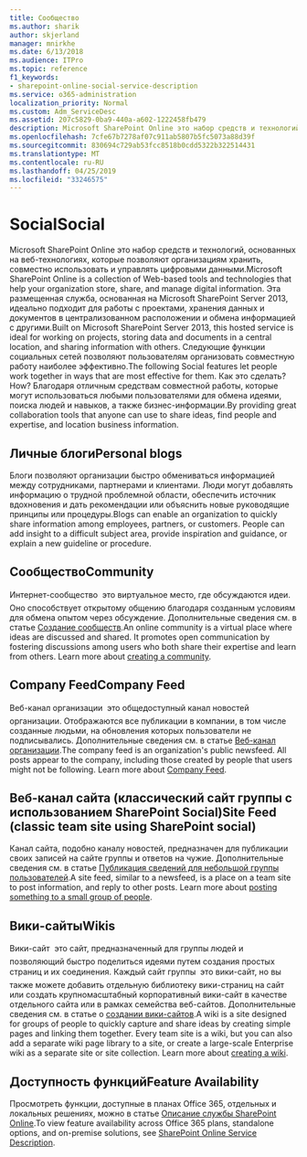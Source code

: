 ```yaml
---
title: Сообщество
ms.author: sharik
author: skjerland
manager: mnirkhe
ms.date: 6/13/2018
ms.audience: ITPro
ms.topic: reference
f1_keywords:
- sharepoint-online-social-service-description
ms.service: o365-administration
localization_priority: Normal
ms.custom: Adm_ServiceDesc
ms.assetid: 207c5829-0ba9-440a-a602-1222458fb479
description: Microsoft SharePoint Online это набор средств и технологий, основанных на веб-технологиях, которые позволяют организациям хранить, совместно использовать и управлять цифровыми данными. Эта размещенная служба, основанная на Microsoft SharePoint Server 2013, идеально подходит для работы с проектами, хранения данных и документов в централизованном расположении и обмена информацией с другими. Следующие функции социальных сетей позволяют пользователям организовать совместную работу наиболее эффективно. Как это сделать? Благодаря отличным средствам совместной работы, которые могут использоваться любыми пользователями для обмена идеями, поиска людей и навыков, а также бизнес-информации.
ms.openlocfilehash: 7cfe67b7278af07c911ab5807b5fc5073a88d39f
ms.sourcegitcommit: 830694c729ab53fcc8518b0cdd5322b322514431
ms.translationtype: MT
ms.contentlocale: ru-RU
ms.lasthandoff: 04/25/2019
ms.locfileid: "33246575"
---
```

# <a name="social"></a><span data-ttu-id="fd01f-107">Social</span><span class="sxs-lookup"><span data-stu-id="fd01f-107">Social</span></span>

<span data-ttu-id="fd01f-108">Microsoft SharePoint Online это набор средств и технологий, основанных на веб-технологиях, которые позволяют организациям хранить, совместно использовать и управлять цифровыми данными.</span><span class="sxs-lookup"><span data-stu-id="fd01f-108">Microsoft SharePoint Online is a collection of Web-based tools and technologies that help your organization store, share, and manage digital information.</span></span> <span data-ttu-id="fd01f-109">Эта размещенная служба, основанная на Microsoft SharePoint Server 2013, идеально подходит для работы с проектами, хранения данных и документов в централизованном расположении и обмена информацией с другими.</span><span class="sxs-lookup"><span data-stu-id="fd01f-109">Built on Microsoft SharePoint Server 2013, this hosted service is ideal for working on projects, storing data and documents in a central location, and sharing information with others.</span></span> <span data-ttu-id="fd01f-110">Следующие функции социальных сетей позволяют пользователям организовать совместную работу наиболее эффективно.</span><span class="sxs-lookup"><span data-stu-id="fd01f-110">The following Social features let people work together in ways that are most effective for them.</span></span> <span data-ttu-id="fd01f-111">Как это сделать?</span><span class="sxs-lookup"><span data-stu-id="fd01f-111">How?</span></span> <span data-ttu-id="fd01f-112">Благодаря отличным средствам совместной работы, которые могут использоваться любыми пользователями для обмена идеями, поиска людей и навыков, а также бизнес-информации.</span><span class="sxs-lookup"><span data-stu-id="fd01f-112">By providing great collaboration tools that anyone can use to share ideas, find people and expertise, and location business information.</span></span> 
  
## <a name="personal-blogs"></a><span data-ttu-id="fd01f-113">Личные блоги</span><span class="sxs-lookup"><span data-stu-id="fd01f-113">Personal blogs</span></span>
<span data-ttu-id="fd01f-114"><a name="bkmk_Blogs"> </a></span><span class="sxs-lookup"><span data-stu-id="fd01f-114"></span></span>

<span data-ttu-id="fd01f-p103">Блоги позволяют организации быстро обмениваться информацией между сотрудниками, партнерами и клиентами. Люди могут добавлять информацию о трудной проблемной области, обеспечить источник вдохновения и дать рекомендации или объяснить новые руководящие принципы или процедуры.</span><span class="sxs-lookup"><span data-stu-id="fd01f-p103">Blogs can enable an organization to quickly share information among employees, partners, or customers. People can add insight to a difficult subject area, provide inspiration and guidance, or explain a new guideline or procedure.</span></span>
  
## <a name="community"></a><span data-ttu-id="fd01f-117">Сообщество</span><span class="sxs-lookup"><span data-stu-id="fd01f-117">Community</span></span>
<span data-ttu-id="fd01f-118"><a name="bkmk_Community"> </a></span><span class="sxs-lookup"><span data-stu-id="fd01f-118"></span></span>

<span data-ttu-id="fd01f-p104">Интернет-сообщество  это виртуальное место, где обсуждаются идеи. Оно способствует открытому общению благодаря созданным условиям для обмена опытом через обсуждение. Дополнительные сведения см. в статье [Создание сообществ](https://go.microsoft.com/fwlink/p/?LinkId=271061).</span><span class="sxs-lookup"><span data-stu-id="fd01f-p104">An online community is a virtual place where ideas are discussed and shared. It promotes open communication by fostering discussions among users who both share their expertise and learn from others. Learn more about [creating a community](https://go.microsoft.com/fwlink/p/?LinkId=271061).</span></span>
  
## <a name="company-feed"></a><span data-ttu-id="fd01f-122">Company Feed</span><span class="sxs-lookup"><span data-stu-id="fd01f-122">Company Feed</span></span>
<span data-ttu-id="fd01f-123"><a name="bkmk_CompanyFeed"> </a></span><span class="sxs-lookup"><span data-stu-id="fd01f-123"></span></span>

<span data-ttu-id="fd01f-p105">Веб-канал организации  это общедоступный канал новостей организации. Отображаются все публикации в компании, в том числе созданные людьми, на обновления которых пользователи не подписывались. Дополнительные сведения см. в статье [Веб-канал организации](https://go.microsoft.com/fwlink/p/?LinkId=271062).</span><span class="sxs-lookup"><span data-stu-id="fd01f-p105">The company feed is an organization's public newsfeed. All posts appear to the company, including those created by people that users might not be following. Learn more about [Company Feed](https://go.microsoft.com/fwlink/p/?LinkId=271062).</span></span>
  
## <a name="site-feed-classic-team-site-using-sharepoint-social"></a><span data-ttu-id="fd01f-127">Веб-канал сайта (классический сайт группы с использованием SharePoint Social)</span><span class="sxs-lookup"><span data-stu-id="fd01f-127">Site Feed (classic team site using SharePoint social)</span></span>
<span data-ttu-id="fd01f-128"><a name="bkmk_SiteFeed"> </a></span><span class="sxs-lookup"><span data-stu-id="fd01f-128"></span></span>

<span data-ttu-id="fd01f-p106">Канал сайта, подобно каналу новостей, предназначен для публикации своих записей на сайте группы и ответов на чужие. Дополнительные сведения см. в статье [Публикация сведений для небольшой группы пользователей](https://go.microsoft.com/fwlink/p/?LinkId=271071).</span><span class="sxs-lookup"><span data-stu-id="fd01f-p106">A site feed, similar to a newsfeed, is a place on a team site to post information, and reply to other posts. Learn more about [posting something to a small group of people](https://go.microsoft.com/fwlink/p/?LinkId=271071).</span></span>
  
## <a name="wikis"></a><span data-ttu-id="fd01f-131">Вики-сайты</span><span class="sxs-lookup"><span data-stu-id="fd01f-131">Wikis</span></span>
<span data-ttu-id="fd01f-132"><a name="bkmk_Wikis"> </a></span><span class="sxs-lookup"><span data-stu-id="fd01f-132"></span></span>

<span data-ttu-id="fd01f-p107">Вики-сайт  это сайт, предназначенный для группы людей и позволяющий быстро поделиться идеями путем создания простых страниц и их соединения. Каждый сайт группы  это вики-сайт, но вы также можете добавить отдельную библиотеку вики-страниц на сайт или создать крупномасштабный корпоративный вики-сайт в качестве отдельного сайта или в рамках семейства веб-сайтов. Дополнительные сведения см. в статье о [создании вики-сайтов](https://go.microsoft.com/fwlink/p/?LinkId=271358).</span><span class="sxs-lookup"><span data-stu-id="fd01f-p107">A wiki is a site designed for groups of people to quickly capture and share ideas by creating simple pages and linking them together. Every team site is a wiki, but you can also add a separate wiki page library to a site, or create a large-scale Enterprise wiki as a separate site or site collection. Learn more about [creating a wiki](https://go.microsoft.com/fwlink/p/?LinkId=271358).</span></span>
  
## <a name="feature-availability"></a><span data-ttu-id="fd01f-136">Доступность функций</span><span class="sxs-lookup"><span data-stu-id="fd01f-136">Feature Availability</span></span>
<span data-ttu-id="fd01f-137"><a name="bkmk_Wikis"> </a></span><span class="sxs-lookup"><span data-stu-id="fd01f-137"></span></span>

<span data-ttu-id="fd01f-138">Просмотреть функции, доступные в планах Office 365, отдельных и локальных решениях, можно в статье [Описание службы SharePoint Online](sharepoint-online-service-description.md).</span><span class="sxs-lookup"><span data-stu-id="fd01f-138">To view feature availability across Office 365 plans, standalone options, and on-premise solutions, see [SharePoint Online Service Description](sharepoint-online-service-description.md).</span></span>
  

